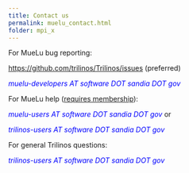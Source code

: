 ```yaml
---
title: Contact us
permalink: muelu_contact.html
folder: mpi_x
---
```


For MueLu bug reporting:

<span style="color: #0000ff;">https://github.com/trilinos/Trilinos/issues</span> (preferred)

<span style="color: #0000ff;">_muelu-developers AT software DOT sandia DOT gov_</span>

For MueLu help (<span style="text-decoration: underline;">requires membership</span>):

_<span style="color: #0000ff;">muelu-users AT software DOT sandia DOT gov</span>_ or

_<span style="color: #0000ff;"></span><span style="color: #0000ff;">trilinos-users AT software DOT sandia DOT gov</span>_

For general Trilinos questions:

_<span style="color: #0000ff;">trilinos-users AT software DOT sandia DOT gov</span>_
